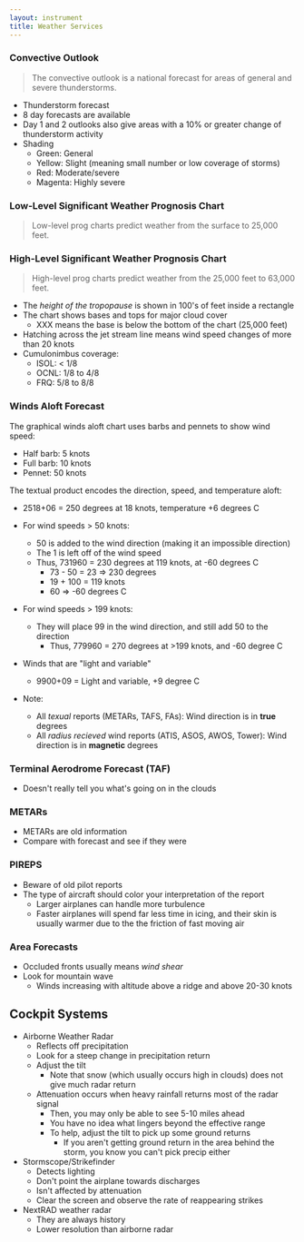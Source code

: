 ```yaml
---
layout: instrument
title: Weather Services
---
```


### Convective Outlook

> The convective outlook is a national forecast for areas of general and severe thunderstorms. 

- Thunderstorm forecast
- 8 day forecasts are available
- Day 1 and 2 outlooks also give areas with a 10% or greater change of thunderstorm activity
- Shading
	- Green: General
	- Yellow: Slight (meaning small number or low coverage of storms)
	- Red: Moderate/severe
	- Magenta: Highly severe

### Low-Level Significant Weather Prognosis Chart

> Low-level prog charts predict weather from the surface to 25,000 feet.

### High-Level Significant Weather Prognosis Chart

> High-level prog charts predict weather from the 25,000 feet to 63,000 feet.

- The *height of the tropopause* is shown in 100's of feet inside a rectangle
- The chart shows bases and tops for major cloud cover
	- XXX means the base is below the bottom of the chart (25,000 feet)
- Hatching across the jet stream line means wind speed changes of more than 20 knots
- Cumulonimbus coverage:
	- ISOL: < 1/8
	- OCNL: 1/8 to 4/8
	- FRQ: 5/8 to 8/8

### Winds Aloft Forecast

The graphical winds aloft chart uses barbs and pennets to show wind speed:
- Half barb: 5 knots
- Full barb: 10 knots
- Pennet: 50 knots

The textual product encodes the direction, speed, and temperature aloft: 

- 2518+06 = 250 degrees at 18 knots, temperature +6 degrees C
- For wind speeds > 50 knots:
	- 50 is added to the wind direction (making it an impossible direction)
	- The 1 is left off of the wind speed
	- Thus, 731960 = 230 degrees at 119 knots, at -60 degrees C
		- 73 - 50 = 23 => 230 degrees
		- 19 + 100 = 119 knots
		- 60 => -60 degrees C 
- For wind speeds > 199 knots:
	- They will place 99 in the wind direction, and still add 50 to the direction
		- Thus, 779960 = 270 degrees at >199 knots, and -60 degree C
- Winds that are "light and variable"
	- 9900+09 = Light and variable, +9 degree C

- Note:
	- All *texual* reports (METARs, TAFS, FAs): Wind direction is in **true** degrees
	- All *radius recieved* wind reports (ATIS, ASOS, AWOS, Tower): Wind direction is in **magnetic** degrees

### Terminal Aerodrome Forecast (TAF)

- Doesn't really tell you what's going on in the clouds

### METARs

- METARs are old information
- Compare with forecast and see if they were


### PIREPS

- Beware of old pilot reports
- The type of aircraft should color your interpretation of the report
	- Larger airplanes can handle more turbulence
	- Faster airplanes will spend far less time in icing, and their skin is usually warmer due to the the friction of fast moving air

### Area Forecasts

- Occluded fronts usually means *wind shear*
- Look for mountain wave
	- Winds increasing with altitude above a ridge and above 20-30 knots

## Cockpit Systems

- Airborne Weather Radar
	- Reflects off precipitation
	- Look for a steep change in precipitation return
	- Adjust the tilt
		- Note that snow (which usually occurs high in clouds) does not give much radar return
	- Attenuation occurs when heavy rainfall returns most of the radar signal
		- Then, you may only be able to see 5-10 miles ahead
		- You have no idea what lingers beyond the effective range
		- To help, adjust the tilt to pick up some ground returns
			- If you aren't getting ground return in the area behind the storm, you know you can't pick precip either
- Stormscope/Strikefinder
	- Detects lighting
	- Don't point the airplane towards discharges
	- Isn't affected by attenuation
	- Clear the screen and observe the rate of reappearing strikes
- NextRAD weather radar
	- They are always history
	- Lower resolution than airborne radar
	